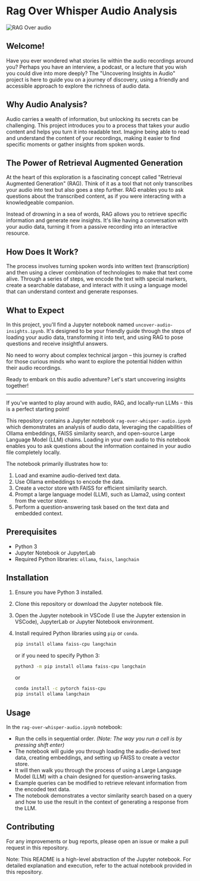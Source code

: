 # Rag Over Whisper Audio Analysis

![RAG Over audio](/images/cover.png)


## Welcome!

Have you ever wondered what stories lie within the audio recordings around you? Perhaps you have an interview, a podcast, or a lecture that you wish you could dive into more deeply? The "Uncovering Insights in Audio" project is here to guide you on a journey of discovery, using a friendly and accessible approach to explore the richness of audio data.

## Why Audio Analysis?

Audio carries a wealth of information, but unlocking its secrets can be challenging. This project introduces you to a process that takes your audio content and helps you turn it into readable text. Imagine being able to read and understand the content of your recordings, making it easier to find specific moments or gather insights from spoken words.

## The Power of Retrieval Augmented Generation

At the heart of this exploration is a fascinating concept called "Retrieval Augmented Generation" (RAG). Think of it as a tool that not only transcribes your audio into text but also goes a step further. RAG enables you to ask questions about the transcribed content, as if you were interacting with a knowledgeable companion.

Instead of drowning in a sea of words, RAG allows you to retrieve specific information and generate new insights. It's like having a conversation with your audio data, turning it from a passive recording into an interactive resource.

## How Does It Work?

The process involves turning spoken words into written text (transcription) and then using a clever combination of technologies to make that text come alive. Through a series of steps, we encode the text with special markers, create a searchable database, and interact with it using a language model that can understand context and generate responses.

## What to Expect

In this project, you'll find a Jupyter notebook named `uncover-audio-insights.ipynb`. It's designed to be your friendly guide through the steps of loading your audio data, transforming it into text, and using RAG to pose questions and receive insightful answers.

No need to worry about complex technical jargon – this journey is crafted for those curious minds who want to explore the potential hidden within their audio recordings.

Ready to embark on this audio adventure? Let's start uncovering insights together!

----

If you've wanted to play around with audio, RAG, and locally-run LLMs - this is a perfect starting point! 

This repository contains a Jupyter notebook `rag-over-whisper-audio.ipynb` which demonstrates an analysis of audio data, leveraging the capabilities of Ollama embeddings, FAISS similarity search, and open-source Large Language Model (LLM) chains. Loading in your own audio to this notebook enables you to ask questions about the information contained in your audio file completely locally.

The notebook primarily illustrates how to:
1. Load and examine audio-derived text data.
2. Use Ollama embeddings to encode the data.
3. Create a vector store with FAISS for efficient similarity search.
4. Prompt a large language model (LLM), such as Llama2, using context from the vector store.
5. Perform a question-answering task based on the text data and embedded context.

## Prerequisites
- Python 3
- Jupyter Notebook or JupyterLab
- Required Python libraries: `ollama`, `faiss`, `langchain`

## Installation
1. Ensure you have Python 3 installed.
2. Clone this repository or download the Jupyter notebook file.
3. Open the Jupyter notebook in VSCode (I use the Jupyter extension in VSCode), JupyterLab or Jupyter Notebook environment.
4. Install required Python libraries using `pip` or `conda`.

    ```bash
    pip install ollama faiss-cpu langchain
    ```

    or if you need to specify Python 3:

    ```bash
    python3 -m pip install ollama faiss-cpu langchain
    ```

    or

    ```bash
    conda install -c pytorch faiss-cpu
    pip install ollama langchain
    ```

## Usage
In the `rag-over-whisper-audio.ipynb` notebook:
- Run the cells in sequential order. *(Note: The way you run a cell is by pressing shift enter)*
- The notebook will guide you through loading the audio-derived text data, creating embeddings, and setting up FAISS to create a vector store.
- It will then walk you through the process of using a Large Language Model (LLM) with a chain designed for question-answering tasks.
- Example queries can be modified to retrieve relevant information from the encoded text data.
- The notebook demonstrates a vector similarity search based on a query and how to use the result in the context of generating a response from the LLM.

## Contributing
For any improvements or bug reports, please open an issue or make a pull request in this repository.

Note: This README is a high-level abstraction of the Jupyter notebook. For detailed explanation and execution, refer to the actual notebook provided in this repository.